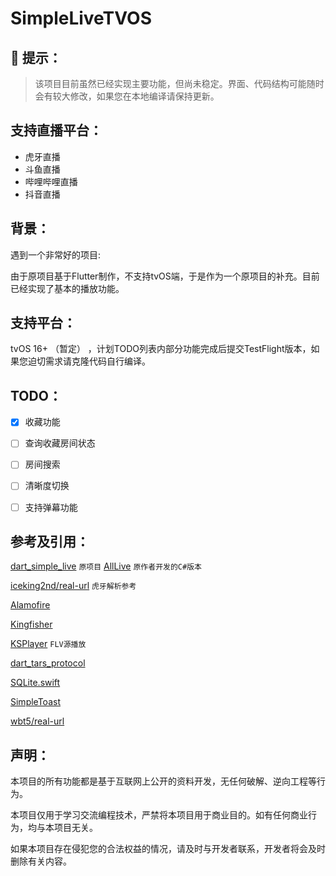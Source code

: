 # SimpleLiveTVOS

## 🚨 提示：
>  该项目目前虽然已经实现主要功能，但尚未稳定。界面、代码结构可能随时会有较大修改，如果您在本地编译请保持更新。

## 支持直播平台：

- 虎牙直播
- 斗鱼直播
- 哔哩哔哩直播
- 抖音直播

## 背景：

遇到一个非常好的项目: 

[dart_simple_live]: https://github.com/xiaoyaocz/dart_simple_live/

由于原项目基于Flutter制作，不支持tvOS端，于是作为一个原项目的补充。目前已经实现了基本的播放功能。

## 支持平台：

tvOS 16+ （暂定） ，计划TODO列表内部分功能完成后提交TestFlight版本，如果您迫切需求请克隆代码自行编译。


## TODO：

* [x] 收藏功能

* [ ] 查询收藏房间状态

* [ ] 房间搜索

* [ ] 清晰度切换

* [ ] 支持弹幕功能

## 参考及引用：

[dart_simple_live](https://github.com/xiaoyaocz/dart_simple_live/) `原项目`  [AllLive](https://github.com/xiaoyaocz/AllLive) `原作者开发的C#版本`

[iceking2nd/real-url](https://github.com/iceking2nd/real-url) `虎牙解析参考`

[Alamofire](https://github.com/Alamofire/Alamofire)

[Kingfisher](https://github.com/onevcat/Kingfisher)

[KSPlayer](https://github.com/kingslay/KSPlayer) `FLV源播放`

[dart_tars_protocol](https://github.com/xiaoyaocz/dart_tars_protocol.git)

[SQLite.swift](https://github.com/stephencelis/SQLite.swift)

[SimpleToast](https://github.com/sanzaru/SimpleToast)

[wbt5/real-url](https://github.com/wbt5/real-url)


## 声明：

本项目的所有功能都是基于互联网上公开的资料开发，无任何破解、逆向工程等行为。

本项目仅用于学习交流编程技术，严禁将本项目用于商业目的。如有任何商业行为，均与本项目无关。

如果本项目存在侵犯您的合法权益的情况，请及时与开发者联系，开发者将会及时删除有关内容。

